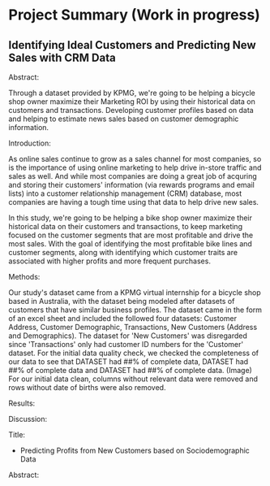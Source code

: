# Project Summary (Work in progress)
## Identifying Ideal Customers and Predicting New Sales with CRM Data

Abstract:

Through a dataset provided by KPMG, we're going to be helping a bicycle shop owner maximize their Marketing ROI by using their historical data on customers and transactions. Developing customer profiles based on data and helping to estimate news sales based on customer demographic information.


Introduction:

  As online sales continue to grow as a sales channel for most companies, so is the importance of using online marketing to help drive in-store traffic and sales as well. And while most companies are doing a great job of acquring and storing their customers' information (via rewards programs and email lists) into a customer relationship management (CRM) database, most companies are having a tough time using that data to help drive new sales.
  
  In this study, we're going to be helping a bike shop owner maximize their historical data on their customers and transactions, to keep marketing focused on the customer segments that are most profitable and drive the most sales. With the goal of identifying the most profitable bike lines and customer segments, along with identifying which customer traits are associated with higher profits and more frequent purchases.

Methods:

Our study's dataset came from a KPMG virtual internship for a bicycle shop based in Australia, with the dataset being modeled after datasets of customers that have similar business profiles. The dataset came in the form of an excel sheet and included the followed four datasets: Customer Address, Customer Demographic, Transactions, New Customers (Address and Demographics). The dataset for 'New Customers' was disregarded since 'Transactions' only had customer ID numbers for the 'Customer' dataset. For the initial data quality check, we checked the completeness of our data to see that DATASET had ##% of complete data, DATASET had ##% of complete data and DATASET had ##% of complete data.
(Image)
For our initial data clean, columns without relevant data were removed and rows without date of births were also removed.

Results:

Discussion:

Title:

- Predicting Profits from New Customers based on Sociodemographic Data

Abstract:
